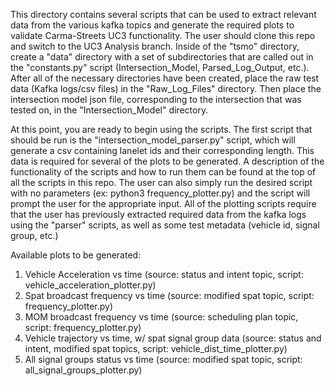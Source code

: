 This directory contains several scripts that can be used to extract relevant data from the various kafka topics and generate
the required plots to validate Carma-Streets UC3 functionality. The user should clone this repo and switch to the UC3 Analysis 
branch. Inside of the "tsmo" directory, create a "data" directory with a set of subdirectories that are called out in the "constants.py"
script (Intersection_Model, Parsed_Log_Output, etc.). After all of the necessary directories have been created, place the raw
test data (Kafka logs/csv files) in the "Raw_Log_Files" directory. Then place the intersection model json file, corresponding to the
intersection that was tested on, in the "Intersection_Model" directory.

At this point, you are ready to begin using the scripts. The first script that should be run is the "intersection_model_parser.py" script,
which will generate a csv containing lanelet ids and their corresponding length. This data is required for several of the plots to be generated. A description of the functionality of the scripts and how to run them can be found at the top of all the scripts in this repo. 
The user can also simply run the desired script with no parameters (ex: python3 frequency_plotter.py) and the script will prompt the user
for the appropriate input. All of the plotting scripts require that the user has previously extracted required data from the kafka logs using the "parser" scripts, as well as some test metadata (vehicle id, signal group, etc.)

Available plots to be generated:
1. Vehicle Acceleration vs time (source: status and intent topic, script: vehicle_acceleration_plotter.py)
2. Spat broadcast frequency vs time (source: modified spat topic, script: frequency_plotter.py)
3. MOM broadcast frequency vs time (source: scheduling plan topic, script: frequency_plotter.py)
4. Vehicle trajectory vs time, w/ spat signal group data (source: status and intent, modified spat topics, script: vehicle_dist_time_plotter.py)
5. All signal groups status vs time (source: modified spat topic, script: all_signal_groups_plotter.py)
